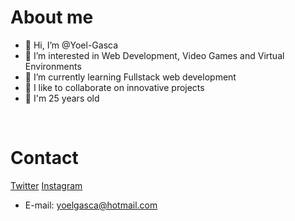 # About me
- 👋 Hi, I’m @Yoel-Gasca
- 👀 I’m interested in Web Development, Video Games and Virtual Environments
- 🌱 I’m currently learning Fullstack web development
- 💞️ I like to collaborate on innovative projects
- 🎊  I'm 25 years old
<br>

# Contact
<a href="https://twitter.com/YoelGH97">Twitter</a>
<a href="https://www.instagram.com/yoel_gh97/">Instagram</a>
- E-mail: yoelgasca@hotmail.com
<!---
Yoel-Gasca/Yoel-Gasca is a ✨ special ✨ repository because its `README.md` (this file) appears on your GitHub profile.
You can click the Preview link to take a look at your changes.
--->
